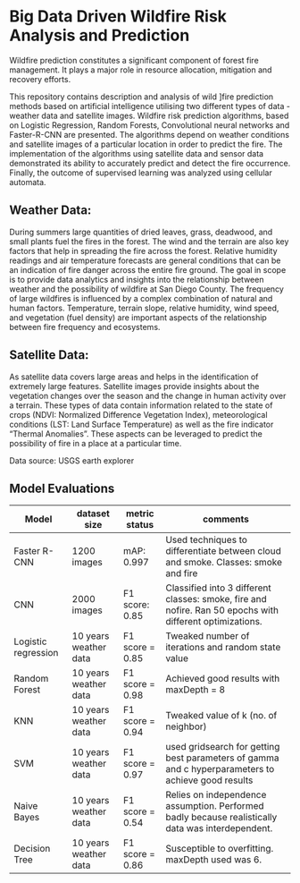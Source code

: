 # Big Data Driven Wildfire Risk Analysis and Prediction
Wildfire prediction constitutes a significant component of forest fire management. It plays a major role in resource allocation, mitigation and recovery efforts. 

This repository contains description and analysis of wild ]fire prediction methods based on artificial intelligence utilising two different types of data - weather data and satellite images. Wildfire risk prediction algorithms, based on Logistic Regression, Random Forests, Convolutional neural networks and Faster-R-CNN are presented. The algorithms depend on weather conditions and satellite images of a particular location in order to predict the fire. The implementation of the algorithms using satellite data and sensor data demonstrated its ability to accurately predict  and detect the fire occurrence. Finally, the outcome of supervised learning was analyzed using cellular automata.

## Weather Data: 

During summers large quantities of dried leaves, grass, deadwood, and small plants fuel the fires in the forest. The wind and the terrain are also key factors that help in spreading the fire across the forest. Relative humidity readings and air temperature forecasts are general conditions that can be an indication of fire danger across the entire fire ground.
The goal in scope is to provide data analytics and insights into the relationship between weather and the possibility of wildfire at San Diego County. The frequency of large wildfires is influenced by a complex combination of natural and human factors. Temperature, terrain slope, relative humidity, wind speed, and vegetation (fuel density) are important aspects of the relationship between fire frequency and ecosystems.

##  Satellite Data: 

As satellite data covers large areas and helps in the identification of extremely large features. Satellite images provide insights about the vegetation changes over the season and the change in human activity over a terrain. These types of data contain information related to the state of crops (NDVI: Normalized Difference Vegetation Index), meteorological conditions (LST: Land Surface Temperature) as well as the fire indicator “Thermal Anomalies”.  These aspects can be leveraged to predict the possibility of fire in a place at a particular time. 
    	
Data source: USGS earth explorer

## Model Evaluations

| **Model** | **dataset size** | **metric status** | **comments** |
| --- | --- | --- | --- |
| Faster R-CNN | 1200 images | mAP: 0.997 | Used techniques to differentiate between cloud and smoke. Classes: smoke and fire |
| CNN | 2000 images | F1 score: 0.85 | Classified into 3 different classes: smoke, fire and nofire. Ran 50 epochs with different optimizations. |
| Logistic regression | 10 years weather data | F1 score = 0.85 | Tweaked number of iterations and random state value |
| Random Forest | 10 years weather data | F1 score = 0.98 | Achieved good results with maxDepth = 8 |
| KNN | 10 years weather data | F1 score = 0.94 | Tweaked value of k (no. of neighbor) |
| SVM | 10 years weather data | F1 score = 0.97 | used gridsearch for getting best parameters of gamma and c hyperparameters to achieve good results |
| Naive Bayes | 10 years weather data | F1 score = 0.54 | Relies on independence assumption. Performed badly because realistically data was interdependent. |
| Decision Tree | 10 years weather data | F1 score = 0.86 | Susceptible to overfitting. maxDepth used was 6. |

